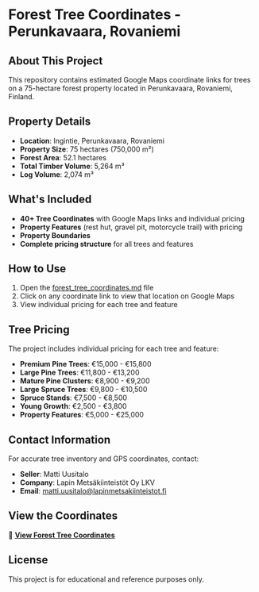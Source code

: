 # Forest Tree Coordinates - Perunkavaara, Rovaniemi

## About This Project

This repository contains estimated Google Maps coordinate links for trees on a 75-hectare forest property located in Perunkavaara, Rovaniemi, Finland.

## Property Details

- **Location**: Ingintie, Perunkavaara, Rovaniemi
- **Property Size**: 75 hectares (750,000 m²)
- **Forest Area**: 52.1 hectares
- **Total Timber Volume**: 5,264 m³
- **Log Volume**: 2,074 m³

## What's Included

- **40+ Tree Coordinates** with Google Maps links and individual pricing
- **Property Features** (rest hut, gravel pit, motorcycle trail) with pricing
- **Property Boundaries**
- **Complete pricing structure** for all trees and features

## How to Use

1. Open the [forest_tree_coordinates.md](forest_tree_coordinates.md) file
2. Click on any coordinate link to view that location on Google Maps
3. View individual pricing for each tree and feature

## Tree Pricing

The project includes individual pricing for each tree and feature:
- **Premium Pine Trees**: €15,000 - €15,800
- **Large Pine Trees**: €11,800 - €13,200
- **Mature Pine Clusters**: €8,900 - €9,200
- **Large Spruce Trees**: €9,800 - €10,500
- **Spruce Stands**: €7,500 - €8,500
- **Young Growth**: €2,500 - €3,800
- **Property Features**: €5,000 - €25,000

## Contact Information

For accurate tree inventory and GPS coordinates, contact:
- **Seller**: Matti Uusitalo
- **Company**: Lapin Metsäkiinteistöt Oy LKV
- **Email**: matti.uusitalo@lapinmetsakiinteistot.fi

## View the Coordinates

📍 **[View Forest Tree Coordinates](forest_tree_coordinates.md)**

## License

This project is for educational and reference purposes only. 